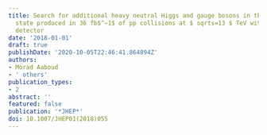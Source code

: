 ```yaml
---
title: Search for additional heavy neutral Higgs and gauge bosons in the ditau final
  state produced in 36 fb$^−1$ of pp collisions at $ sqrts=13 $ TeV with the ATLAS
  detector
date: '2018-01-01'
draft: true
publishDate: '2020-10-05T22:46:41.864894Z'
authors:
- Morad Aaboud
- ' others'
publication_types:
- 2
abstract: ''
featured: false
publication: '*JHEP*'
doi: 10.1007/JHEP01(2018)055
---
```


